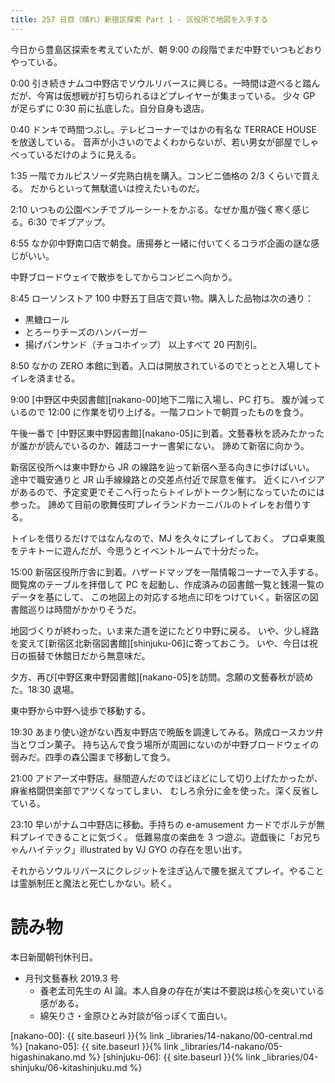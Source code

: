 ```yaml
---
title: 257 日目（晴れ）新宿区探索 Part 1 - 区役所で地図を入手する
---
```


今日から豊島区探索を考えていたが、朝 9:00 の段階でまだ中野でいつもどおりやっている。

0:00 引き続きナムコ中野店でソウルリバースに興じる。一時間は遊べると踏んだが、今宵は仮想戦が打ち切られるほどプレイヤーが集まっている。
少々 GP が足らずに 0:30 前に払底した。自分自身も退店。

0:40 ドンキで時間つぶし。テレビコーナーではかの有名な TERRACE HOUSE を放送している。
音声が小さいのでよくわからないが、若い男女が部屋でしゃべっているだけのように見える。

1:35 一階でカルピスソーダ完熟白桃を購入。コンビニ価格の 2/3 くらいで買える。
だからといって無駄遣いは控えたいものだ。

2:10 いつもの公園ベンチでブルーシートをかぶる。なぜか風が強く寒く感じる。6:30 でギブアップ。

6:55 なか卯中野南口店で朝食。唐揚券と一緒に付いてくるコラボ企画の謎な感じがいい。

中野ブロードウェイで散歩をしてからコンビニへ向かう。

8:45 ローソンストア 100 中野五丁目店で買い物。購入した品物は次の通り：
* 黒糖ロール
* とろーりチーズのハンバーガー
* 揚げパンサンド（チョコホイップ）
以上すべて 20 円割引。

8:50 なかの ZERO 本館に到着。入口は開放されているのでとっとと入場してトイレを済ませる。

9:00 [中野区中央図書館][nakano-00]地下二階に入場し、PC 打ち。
腹が減っているので 12:00 に作業を切り上げる。一階フロントで朝買ったものを食う。

午後一番で [中野区東中野図書館][nakano-05]に到着。文藝春秋を読みたかったが誰かが読んでいるのか、雑誌コーナー書架にない。
諦めて新宿に向かう。

新宿区役所へは東中野から JR の線路を辿って新宿へ至る向きに歩けばいい。
途中で職安通りと JR 山手線線路との交差点付近で尿意を催す。
近くにハイジアがあるので、予定変更でそこへ行ったらトイレがトークン制になっていたのには参った。
諦めて目前の歌舞伎町プレイランドカーニバルのトイレをお借りする。

トイレを借りるだけではなんなので、MJ を久々にプレイしておく。
プロ卓東風をテキトーに遊んだが、今思うとイベントルームで十分だった。

15:00 新宿区役所庁舎に到着。ハザードマップを一階情報コーナーで入手する。
閲覧席のテーブルを拝借して PC を起動し、作成済みの図書館一覧と銭湯一覧のデータを基にして、
この地図上の対応する地点に印をつけていく。新宿区の図書館巡りは時間がかかりそうだ。

地図づくりが終わった。いま来た道を逆にたどり中野に戻る。
いや、少し経路を変えて[新宿区北新宿図書館][shinjuku-06]に寄っておこう。
いや、今日は祝日の振替で休館日だから無意味だ。

夕方、再び[中野区東中野図書館][nakano-05]を訪問。念願の文藝春秋が読めた。18:30 退場。

東中野から中野へ徒歩で移動する。

19:30 あまり使い途がない西友中野店で晩飯を調達してみる。熟成ロースカツ弁当とワゴン菓子。
持ち込んで食う場所が周囲にないのが中野ブロードウェイの弱みだ。四季の森公園まで移動して食う。

21:00 アドアーズ中野店。昼間遊んだのでほどほどにして切り上げたかったが、麻雀格闘倶楽部でアツくなってしまい、
むしろ余分に金を使った。深く反省している。

23:10 早いがナムコ中野店に移動。手持ちの e-amusement カードでボルテが無料プレイできることに気づく。
低難易度の楽曲を 3 つ遊ぶ。遊戯後に「お兄ちゃんハイテック」illustrated by VJ GYO の存在を思い出す。

それからソウルリバースにクレジットを注ぎ込んで腰を据えてプレイ。やることは霊脈制圧と魔法と死亡しかない。続く。

# 読み物

本日新聞朝刊休刊日。

* 月刊文藝春秋 2019.3 号
  * 養老孟司先生の AI 論。本人自身の存在が実は不要説は核心を突いている感がある。
  * 綿矢りさ・金原ひとみ対談が俗っぽくて面白い。

[nakano-00]: {{ site.baseurl }}{% link _libraries/14-nakano/00-central.md %}
[nakano-05]: {{ site.baseurl }}{% link _libraries/14-nakano/05-higashinakano.md %}
[shinjuku-06]: {{ site.baseurl }}{% link _libraries/04-shinjuku/06-kitashinjuku.md %}
